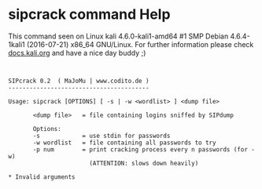 # sipcrack command Help
 
 This command seen on Linux kali 4.6.0-kali1-amd64 #1 SMP Debian 4.6.4-1kali1 (2016-07-21) x86_64 GNU/Linux. For further information please check [docs.kali.org](docs.kali.org) and have a nice day buddy ;) 

~~~


SIPcrack 0.2  ( MaJoMu | www.codito.de ) 
----------------------------------------

Usage: sipcrack [OPTIONS] [ -s | -w <wordlist> ] <dump file>

       <dump file>   = file containing logins sniffed by SIPdump 

       Options:                                                  
       -s            = use stdin for passwords                   
       -w wordlist   = file containing all passwords to try      
       -p num        = print cracking process every n passwords (for -w)
                       (ATTENTION: slows down heavily)           

* Invalid arguments

~~~
